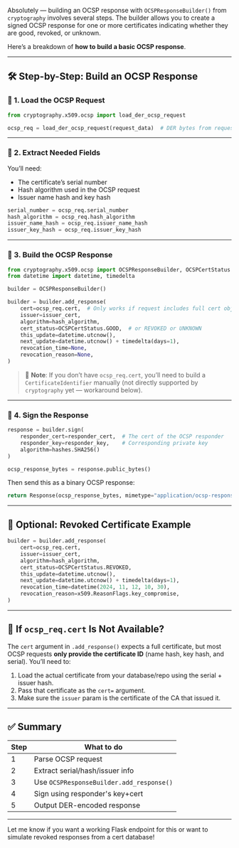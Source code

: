 Absolutely — building an OCSP response with `OCSPResponseBuilder()` from `cryptography` involves several steps. The builder allows you to create a signed OCSP response for one or more certificates indicating whether they are good, revoked, or unknown.

Here’s a breakdown of **how to build a basic OCSP response**.

---

## 🛠️ Step-by-Step: Build an OCSP Response

### 🔹 1. Load the OCSP Request

```python
from cryptography.x509.ocsp import load_der_ocsp_request

ocsp_req = load_der_ocsp_request(request_data)  # DER bytes from request
```

---

### 🔹 2. Extract Needed Fields

You’ll need:
- The certificate’s serial number
- Hash algorithm used in the OCSP request
- Issuer name hash and key hash

```python
serial_number = ocsp_req.serial_number
hash_algorithm = ocsp_req.hash_algorithm
issuer_name_hash = ocsp_req.issuer_name_hash
issuer_key_hash = ocsp_req.issuer_key_hash
```

---

### 🔹 3. Build the OCSP Response

```python
from cryptography.x509.ocsp import OCSPResponseBuilder, OCSPCertStatus
from datetime import datetime, timedelta

builder = OCSPResponseBuilder()

builder = builder.add_response(
    cert=ocsp_req.cert,  # Only works if request includes full cert object
    issuer=issuer_cert,
    algorithm=hash_algorithm,
    cert_status=OCSPCertStatus.GOOD,  # or REVOKED or UNKNOWN
    this_update=datetime.utcnow(),
    next_update=datetime.utcnow() + timedelta(days=1),
    revocation_time=None,
    revocation_reason=None,
)
```

> 🔐 **Note**: If you don’t have `ocsp_req.cert`, you’ll need to build a `CertificateIdentifier` manually (not directly supported by `cryptography` yet — workaround below).

---

### 🔹 4. Sign the Response

```python
response = builder.sign(
    responder_cert=responder_cert,  # The cert of the OCSP responder
    responder_key=responder_key,    # Corresponding private key
    algorithm=hashes.SHA256()
)

ocsp_response_bytes = response.public_bytes()
```

Then send this as a binary OCSP response:
```python
return Response(ocsp_response_bytes, mimetype="application/ocsp-response")
```

---

## 🔄 Optional: Revoked Certificate Example

```python
builder = builder.add_response(
    cert=ocsp_req.cert,
    issuer=issuer_cert,
    algorithm=hash_algorithm,
    cert_status=OCSPCertStatus.REVOKED,
    this_update=datetime.utcnow(),
    next_update=datetime.utcnow() + timedelta(days=1),
    revocation_time=datetime(2024, 11, 12, 10, 30),
    revocation_reason=x509.ReasonFlags.key_compromise,
)
```

---

## 🧩 If `ocsp_req.cert` Is Not Available?

The `cert` argument in `.add_response()` expects a full certificate, but most OCSP requests **only provide the certificate ID** (name hash, key hash, and serial). You’ll need to:

1. Load the actual certificate from your database/repo using the serial + issuer hash.
2. Pass that certificate as the `cert=` argument.
3. Make sure the `issuer` param is the certificate of the CA that issued it.

---

## ✅ Summary

| Step | What to do                           |
|------|--------------------------------------|
| 1    | Parse OCSP request                   |
| 2    | Extract serial/hash/issuer info      |
| 3    | Use `OCSPResponseBuilder.add_response()` |
| 4    | Sign using responder's key+cert      |
| 5    | Output DER-encoded response          |

---

Let me know if you want a working Flask endpoint for this or want to simulate revoked responses from a cert database!